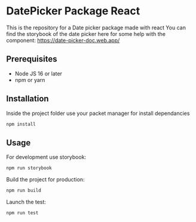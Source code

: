 # DatePicker Package React

This is the repository for a Date picker package made with react
You can find the storybook of the date picker here for some help with the component: https://date-picker-doc.web.app/

## Prerequisites

- Node JS 16 or later
- npm or yarn

## Installation

Inside the project folder use your packet manager for install dependancies

```bash
npm install
```

## Usage

For development use storybook:
```bash
npm run storybook
```

Build the project for production:
```bash
npm run build
```

Launch the test:
```bash
npm run test
```